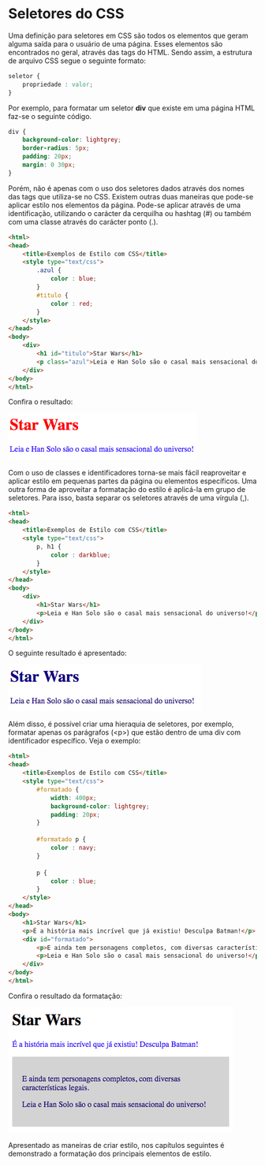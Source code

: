 # Seletores do CSS

Uma definição para seletores em CSS são todos os elementos que geram alguma saída para o usuário de uma página. Esses elementos são encontrados no geral, através das tags do HTML. Sendo assim, a estrutura de arquivo CSS segue o seguinte formato:

```css
seletor {
    propriedade : valor;
}
```

Por exemplo, para formatar um seletor **div** que existe em uma página HTML faz-se o seguinte código.

```css
div {
    background-color: lightgrey;
    border-radius: 5px;
    padding: 20px;
    margin: 0 30px;
}
```

Porém, não é apenas com o uso dos seletores dados através dos nomes das tags que utiliza-se no CSS. Existem outras duas maneiras que pode-se aplicar estilo nos elementos da página. Pode-se aplicar através de uma identificação, utilizando o carácter  da cerquilha ou hashtag \(\#\) ou também com uma classe através do carácter ponto \(.\).

```html
<html>
<head>
    <title>Exemplos de Estilo com CSS</title>
    <style type="text/css">
        .azul {
            color : blue;
        }
        #titulo {
            color : red;
        }
    </style>
</head>
<body>
    <div>
        <h1 id="titulo">Star Wars</h1>
        <p class="azul">Leia e Han Solo são o casal mais sensacional do universo!</p>
    </div>
</body>
</html>
```

Confira o resultado:

![](/assets/id-class.png)

Com o uso de classes e identificadores torna-se mais fácil reaproveitar e aplicar estilo em pequenas partes da página ou elementos específicos. Uma outra forma de aproveitar a formatação do estilo é aplicá-la em grupo de seletores. Para isso, basta separar os seletores através de uma vírgula \(,\).

```html
<html>
<head>
    <title>Exemplos de Estilo com CSS</title>
    <style type="text/css">
        p, h1 {
            color : darkblue;
        }
    </style>
</head>
<body>
    <div>
        <h1>Star Wars</h1>
        <p>Leia e Han Solo são o casal mais sensacional do universo!</p>
    </div>
</body>
</html>
```

O seguinte resultado é apresentado:

![](/assets/grupo-seletores.png)

Além disso, é possível criar uma hieraquia de seletores, por exemplo, formatar apenas os parágrafos \(&lt;p&gt;\) que estão dentro de uma div com identificador específico. Veja o exemplo:

```html
<html>
<head>
    <title>Exemplos de Estilo com CSS</title>
    <style type="text/css">
        #formatado {
            width: 400px;
            background-color: lightgrey;
            padding: 20px;
        }

        #formatado p {
            color : navy;
        }

        p {
            color : blue;
        }
    </style>
</head>
<body>
    <h1>Star Wars</h1>
    <p>É a história mais incrível que já existiu! Desculpa Batman!</p>
    <div id="formatado">
        <p>E ainda tem personagens completos, com diversas características legais.</p>
        <p>Leia e Han Solo são o casal mais sensacional do universo!</p>
    </div>
</body>
</html>
```

Confira o resultado da formatação:

![](/assets/hierarquia-seletores.png)

Apresentado as maneiras de criar estilo, nos capítulos seguintes é demonstrado a formatação dos principais elementos de estilo.

